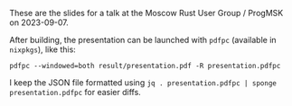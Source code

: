 These are the slides for a talk at the Moscow Rust User Group /
ProgMSK on 2023-09-07.

After building, the presentation can be launched with `pdfpc`
(available in `nixpkgs`), like this:

```
pdfpc --windowed=both result/presentation.pdf -R presentation.pdfpc
```

I keep the JSON file formatted using `jq . presentation.pdfpc | sponge
presentation.pdfpc` for easier diffs.
